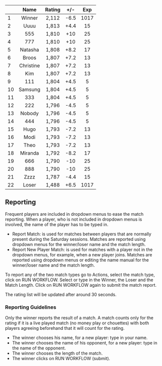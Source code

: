 | |Name|Rating|+/-|Exp|
|-|:--:|:----:|:-:|:-:|
|1|Winner|2,112|-6.5|1017|
|2|Uuuu|1,813|+4.4|15|
|3|555|1,810|+10|25|
|4|777|1,810|+10|25|
|5|Natasha|1,808|+8.2|17|
|6|Broos|1,807|+7.2|13|
|7|Christine|1,807|+7.2|13|
|8|Kim|1,807|+7.2|13|
|9|111|1,804|+4.5|5|
|10|Samsung|1,804|+4.5|5|
|11|333|1,804|+4.5|5|
|12|222|1,796|-4.5|5|
|13|Nobody|1,796|-4.5|5|
|14|444|1,796|-4.5|5|
|15|Hugo|1,793|-7.2|13|
|16|Modi|1,793|-7.2|13|
|17|Theo|1,793|-7.2|13|
|18|Miranda|1,792|-8.2|17|
|19|666|1,790|-10|25|
|20|888|1,790|-10|25|
|21|Zzzz|1,787|-4.4|15|
|22|Loser|1,488|+6.5|1017|

 

## Reporting

Frequent players are included in dropdown menus to ease the match reporting.
When a player, who is not included in dropdown menus is involved, the name of the player has to be typed in.

- Report Match:  is used for matches between players that are normally present during the Saturday sessions.
Matches are reported using dropdown menus for the winner/loser name and the match length.
- Report New Player Match:  is used for matches with a player not in the dropdown menus, for example, when a new player joins.
Matches are reported using dropdown menus or editing the name manual for the winner/loser name and the match length.

To report any of the two match types go to Actions, select the match type, click on RUN WORKFLOW.
Select or type in the Winner, the Loser and the Match Length.
Click on RUN WORKFLOW again to submit the match report.

The rating list will be updated after around 30 seconds.

### Reporting Guidelines

Only the winner reports the result of a match.
A match counts only for the rating if it is a live played match (no money play or chouettes)
with both players agreeing beforehand that it will count for the rating.

- The winner chooses his name, for a new player: type in your name.
- The winner chooses the name of his opponent, for a new player: type in the name of the opponent.
- The winner chooses the length of the match.
- The winner clicks on RUN WORKFLOW (submit).
